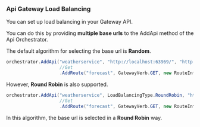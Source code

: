 ### Api Gateway Load Balancing

You can set up load balancing in your Gateway API.

You can do this by providing **multiple base urls** to the AddApi method of the Api Orchestrator.

The default algorithm for selecting the base url is **Random**.

```c#
orchestrator.AddApi("weatherservice", "http://localhost:63969/", "http://localhost:63970/")
                    //Get
                    .AddRoute("forecast", GatewayVerb.GET, new RouteInfo { Path = "weatherforecast/forecast", ResponseType = typeof(IEnumerable<WeatherForecast>) })
```

However, **Round Robin** is also supported.

```c#
orchestrator.AddApi("weatherservice", LoadBalancingType.RoundRobin, "http://localhost:63969/", "http://localhost:63970/")
                    //Get
                    .AddRoute("forecast", GatewayVerb.GET, new RouteInfo { Path = "weatherforecast/forecast", ResponseType = typeof(IEnumerable<WeatherForecast>) })
```

In this algorithm, the base url is selected in a **Round Robin** way.
